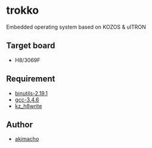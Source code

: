 trokko
====

Embedded operating system based on KOZOS & uITRON

## Target board

* H8/3069F

## Requirement

* [binutils-2.19.1](http://www.gnu.org/software/binutils/)
* [gcc-3.4.6](https://gcc.gnu.org)
* [kz_h8write](https://osdn.jp/projects/kz-h8write/)

## Author

* [akimacho](https://github.com/akimacho)
